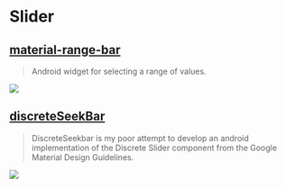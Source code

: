 Slider
==

[material-range-bar](https://github.com/oli107/material-range-bar)
--
> Android widget for selecting a range of values.

![](https://github.com/oli107/material-range-bar/raw/master/Screenshots/pin%20expand.gif)

[discreteSeekBar](https://github.com/AnderWeb/discreteSeekBar)
--
> DiscreteSeekbar is my poor attempt to develop an android implementation of the Discrete Slider component from the Google Material Design Guidelines.

![](https://camo.githubusercontent.com/e717e2597779d1ddc980ace6f3943f62483d8a8c/68747470733a2f2f6c68332e676f6f676c6575736572636f6e74656e742e636f6d2f2d376e62565058785568596b2f56472d724f3634704d57492f414141414141414148734d2f614d52676c7432567a726b2f773633392d683438302f616e696d6174696f6e2e676966)
